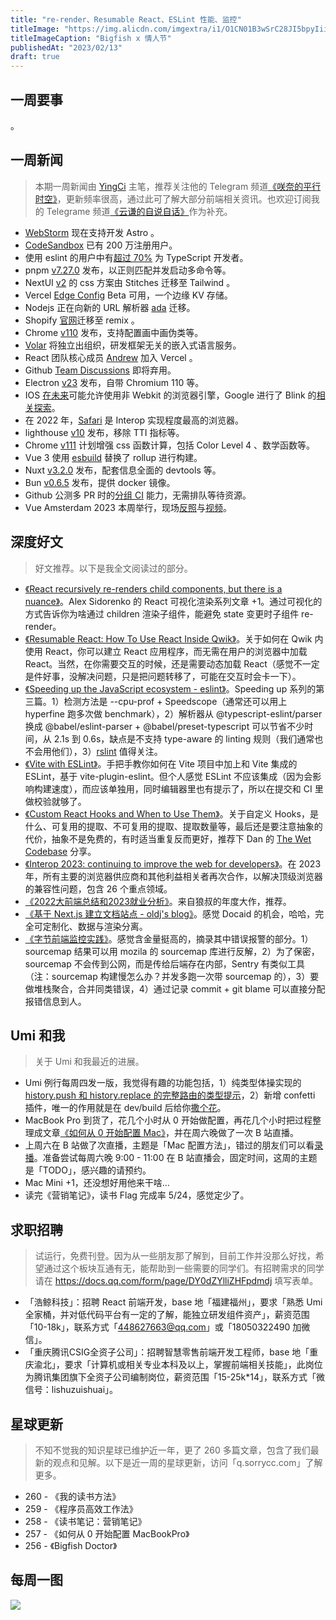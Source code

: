 ```yaml
---
title: "re-render、Resumable React、ESLint 性能、监控"
titleImage: "https://img.alicdn.com/imgextra/i1/O1CN01B3wSrC28JI5bpyIii_!!6000000007911-2-tps-1536-1024.png_1200x1200.jpg"
titleImageCaption: "Bigfish x 情人节"
publishedAt: "2023/02/13"
draft: true
---
```


## 一周要事

。

## 一周新闻
> 本期一周新闻由 [YingCi](https://github.com/fz6m) 主笔，推荐关注他的 Telegram 频道[《咲奈的平行时空》](https://t.me/SakinaSpace)，更新频率很高，通过此可了解大部分前端相关资讯。也欢迎订阅我的 Telegrame 频道[《云谦的自说自话》](https://t.me/yqtalk)作为补充。

- [WebStorm](https://astro.build/blog/astro-webstorm-support/) 现在支持开发 Astro 。
- [CodeSandbox](https://twitter.com/codesandbox/status/1621542331349454848) 已有 200 万注册用户。
- 使用 eslint 的用户中有[超过 70%](https://marvinh.dev/blog/speeding-up-javascript-ecosystem-part-3/) 为 TypeScript 开发者。
- pnpm [v7.27.0](https://github.com/pnpm/pnpm/releases/tag/v7.27.0) 发布，以正则匹配并发启动多命令等。
- NextUI [v2](https://github.com/nextui-org/nextui/discussions/1035) 的 css 方案由 Stitches 迁移至 Tailwind 。
- Vercel [Edge Config](https://vercel.com/templates/next.js/maintenance-page) Beta 可用，一个边缘 KV 存储。
- Nodejs 正在向新的 URL 解析器 [ada](https://github.com/ada-url/ada) 迁移。
- Shopify [官网](https://www.shopify.com/)迁移至 remix 。
- Chrome [v110](https://developer.chrome.com/en/blog/new-in-chrome-110/) 发布，支持配置画中画伪类等。
- [Volar](https://github.com/volarjs) 将独立出组织，研发框架无关的嵌入式语言服务。
- React 团队核心成员 [Andrew](https://twitter.com/acdlite/status/1623353741750546439) 加入 Vercel 。
- Github [Team Discussions](https://github.blog/changelog/2023-02-08-sunset-notice-team-discussions/) 即将弃用。
- Electron [v23](https://www.electronjs.org/zh/blog/electron-23-0) 发布，自带 Chromium 110 等。
- IOS [在未来](https://www.theregister.com/2023/02/07/mozilla_google_apple_webkit/)可能允许使用非 Webkit 的浏览器引擎，Google 进行了 Blink 的[相关探索](https://www.theregister.com/2023/02/03/googles_chromium_ios/)。
- 在 2022 年，[Safari](https://wpt.fyi/interop-2022) 是 Interop 实现程度最高的浏览器。
- lighthouse [v10](https://developer.chrome.com/en/blog/lighthouse-10-0/) 发布，移除 TTI 指标等。
- Chrome [v111](https://developer.chrome.com/en/blog/chrome-111-beta/) 计划增强 css 函数计算，包括 Color Level 4 、数学函数等。
- Vue 3 使用 [esbuild](https://github.com/vuejs/core/commit/124373db50eafb46c59b362dda1bdb18c3bfc5e4#diff-47407fecafdf5f5cd55403c3de457833ddf9b6fab45253c04e1dc4c7cb4495b1R13) 替换了 rollup 进行构建。
- Nuxt [v3.2.0](https://github.com/nuxt/nuxt/releases/tag/v3.2.0) 发布，配套信息全面的 devtools 等。
- Bun [v0.6.5](https://bun.sh/blog/bun-v0.5.6) 发布，提供 docker 镜像。
- Github 公测多 PR 时的[分组 CI](https://github.blog/changelog/2023-02-08-pull-request-merge-queue-public-beta/) 能力，无需排队等待资源。
- Vue Amsterdam 2023 本周举行，现场[反照](https://elk.zone/m.webtoo.ls/@Akryum)与[视频](https://twitter.com/themarcba/status/1624350244258422788)。

## 深度好文
> 好文推荐。以下是我全文阅读过的部分。

- [《React recursively re-renders child components, but there is a nuance》](https://alexsidorenko.com/blog/react-render-children-prop/)。Alex Sidorenko 的 React 可视化渲染系列文章 +1。通过可视化的方式告诉你为啥通过 children 渲染子组件，能避免 state 变更时子组件 re-render。
- [《Resumable React: How To Use React Inside Qwik》](https://www.builder.io/blog/resumable-react-how-to-use-react-inside-qwik)。关于如何在 Qwik 内使用 React，你可以建立 React 应用程序，而无需在用户的浏览器中加载 React。当然，在你需要交互的时候，还是需要动态加载 React（感觉不一定是件好事，没解决问题，只是把问题转移了，可能在交互时会卡一下）。
- [《Speeding up the JavaScript ecosystem - eslint》](https://marvinh.dev/blog/speeding-up-javascript-ecosystem-part-3/)。Speeding up 系列的第三篇。1）检测方法是 --cpu-prof + Speedscope（通常还可以用上 hyperfine 跑多次做 benchmark），2）解析器从 @typescript-eslint/parser 换成 @babel/eslint-parser + @babel/preset-typescript 可以节省不少时间，从 2.1s 到 0.6s，缺点是不支持 type-aware 的 linting 规则（我们通常也不会用他们），3）[rslint](https://github.com/rslint/rslint) 值得关注。
- [《Vite with ESLint》](https://www.robinwieruch.de/vite-eslint/)。手把手教你如何在 Vite 项目中加上和 Vite 集成的 ESLint，基于 vite-plugin-eslint。但个人感觉 ESLint 不应该集成（因为会影响构建速度），而应该单独用，同时编辑器里也有提示了，所以在提交和 CI 里做校验就够了。
- [《Custom React Hooks and When to Use Them》](https://thoughtbot.com/blog/custom-react-hooks)。关于自定义 Hooks，是什么、可复用的提取、不可复用的提取、提取数量等，最后还是要注意抽象的代价，抽象不是免费的，有时适当重复反而更好，推荐下 Dan 的 [The Wet Codebase](https://www.youtube.com/watch?v=17KCHwOwgms) 分享。
- [《Interop 2023: continuing to improve the web for developers》](https://web.dev/interop-2023/)。在 2023 年，所有主要的浏览器供应商和其他利益相关者再次合作，以解决顶级浏览器的兼容性问题，包含 26 个重点领域。
- [《2022大前端总结和2023就业分析》](https://mp.weixin.qq.com/s/SicYTABGjXcJJTqYEbL5dQ)。来自狼叔的年度大作，推荐。
- [《基于 Next.js 建立文档站点 - oldj's blog》](https://oldj.net/article/2023/02/03/docs-site-based-on-nextjs/)。感觉 Docaid 的机会，哈哈，完全可定制化、数据与渲染分离。
- [《字节前端监控实践》](https://juejin.cn/post/7195496297150709821)。感觉含金量挺高的，摘录其中错误报警的部分。1）sourcemap 结果可以用 mozila 的 sourcemap 库进行反解，2）为了保密，sourcemap 不会传到公网，而是传给后端存在内部，Sentry 有类似工具（注：sourcemap 构建慢怎么办？并发多跑一次带 sourcemap 的），3）要做堆栈聚合，合并同类错误，4）通过记录 commit + git blame 可以直接分配报错信息到人。

## Umi 和我
> 关于 Umi 和我最近的进展。

- Umi 例行每周四发一版，我觉得有趣的功能包括，1）纯类型体操实现的 [history.push 和 history.replace 的完整路由的类型提示](https://github.com/umijs/umi/pull/10417)，2）新增 confetti 插件，唯一的作用就是在 dev/build 后给你[撒个花](https://t.me/yqtalk/176)。
- MacBook Pro 到货了，花几个小时从 0 开始做配置，再花几个小时把过程整理成文章[《如何从 0 开始配置 Mac》](https://mp.weixin.qq.com/s?__biz=MjM5NDgyODI4MQ==&mid=2247486068&idx=1&sn=ad5bc7fabbcc23b3f022b72170202f34&chksm=a68090e291f719f4149d896924e9776c305a0c20d22b093432a1579bf05689db8574a1f1c2b2&scene=178&cur_album_id=2199691505051729920#rd)，并在周六晚做了一次 B 站直播。
- 上周六在 B 站做了次直播，主题是「Mac 配置方法」，错过的朋友们可以看[录播](https://www.bilibili.com/video/BV1e14y1c7aJ/)。准备尝试每周六晚 9:00 - 11:00 在 B 站直播会，固定时间，这周的主题是「TODO」，感兴趣的请预约。
- Mac Mini +1，还没想好用他来干啥…
- 读完《营销笔记》，读书 Flag 完成率 5/24，感觉定少了。

## 求职招聘
> 试运行，免费刊登。因为从一些朋友那了解到，目前工作并没那么好找，希望通过这个板块互通有无，能帮助到一些需要的同学们。有招聘需求的同学请在 https://docs.qq.com/form/page/DY0dZYlliZHFpdmdj 填写表单。

- 「浩鲸科技」：招聘 React 前端开发，base 地「福建福州」，要求「熟悉 Umi 全家桶，并对低代码平台有一定的了解，能独立研发组件资产」，薪资范围「10-18k」，联系方式「448627663@qq.com」或「18050322490 加微信」。
- 「重庆腾讯CSIG全资子公司」：招聘智慧零售前端开发工程师，base 地「重庆渝北」，要求「计算机或相关专业本科及以上，掌握前端相关技能」，此岗位为腾讯集团旗下全资子公司编制岗位，薪资范围「15-25k*14」，联系方式「微信号：lishuzuishuai」。

## 星球更新
> 不知不觉我的知识星球已维护近一年，更了 260 多篇文章，包含了我们最新的观点和见解。以下是近一周的星球更新，访问「q.sorrycc.com」了解更多。

- 260 - 《我的读书方法》
- 259 - 《程序员高效工作法》
- 258 - 《读书笔记：营销笔记》
- 257 - 《如何从 0 开始配置 MacBookPro》
- 256 - 《Bigfish Doctor》

## 每周一图

![](https://img.alicdn.com/imgextra/i3/O1CN01j9xr3E1pvKHFbixJO_!!6000000005422-2-tps-1198-1100.png_1200x1200.jpg)
